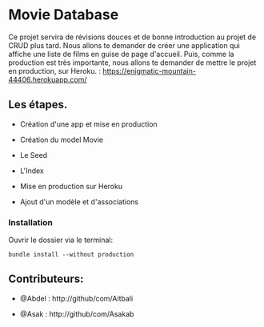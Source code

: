 # Movie Database
Ce projet servira de révisions douces et de bonne introduction au projet de CRUD plus tard. Nous allons te demander de créer une application qui affiche une liste de films en guise de page d'accueil. Puis, comme la production est très importante, nous allons te demander de mettre le projet en production, sur Heroku. : https://enigmatic-mountain-44406.herokuapp.com/

## Les étapes. 
 

* Création d'une app et mise en production

* Création du model Movie

* Le Seed

* L'Index

* Mise en production sur Heroku

* Ajout d'un modèle et d'associations 

### Installation

Ouvrir le dossier via le terminal:

```
bundle install --without production
```






## Contributeurs:


* @Abdel : http://github/com/Aitbali

* @Asak : http://github/com/Asakab
